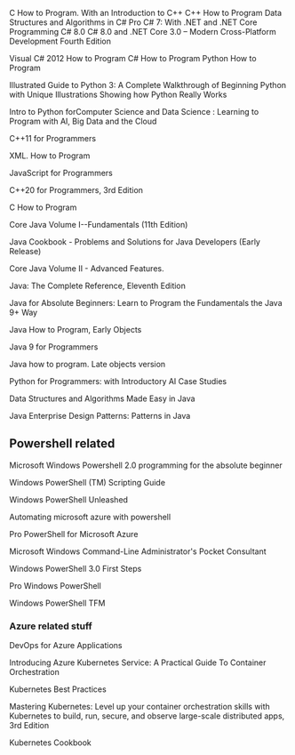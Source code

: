 C How to Program. With an Introduction to C++
C++ How to Program
Data Structures and Algorithms in C#
Pro C# 7: With .NET and .NET Core
Programming C# 8.0
C# 8.0 and .NET Core 3.0 – Modern Cross-Platform Development Fourth Edition

Visual C# 2012 How to Program
C# How to Program
Python How to Program

Illustrated Guide to Python 3: A Complete Walkthrough of Beginning Python with Unique Illustrations Showing how Python Really Works

Intro to Python forComputer Science and Data Science : Learning to Program with AI, Big Data and the Cloud

C++11 for Programmers

XML. How to Program

JavaScript for Programmers

C++20 for Programmers, 3rd Edition

C How to Program

Core Java Volume I--Fundamentals (11th Edition)

Java Cookbook - Problems and Solutions for Java Developers (Early Release)

Core Java Volume II - Advanced Features.

Java: The Complete Reference, Eleventh Edition

Java for Absolute Beginners: Learn to Program the Fundamentals the Java 9+ Way

Java How to Program, Early Objects

Java 9 for Programmers

Java how to program. Late objects version

Python for Programmers: with Introductory AI Case Studies

Data Structures and Algorithms Made Easy in Java

Java Enterprise Design Patterns: Patterns in Java

## 	Powershell related

Microsoft Windows Powershell 2.0 programming for the absolute beginner

Windows PowerShell (TM) Scripting Guide

Windows PowerShell Unleashed

Automating microsoft azure with powershell

Pro PowerShell for Microsoft Azure

Microsoft Windows Command-Line Administrator's Pocket Consultant

Windows PowerShell 3.0 First Steps

Pro Windows PowerShell

Windows PowerShell TFM

### Azure related stuff
DevOps for Azure Applications

Introducing Azure Kubernetes Service: A Practical Guide To Container Orchestration

Kubernetes Best Practices

Mastering Kubernetes: Level up your container orchestration skills with Kubernetes to build, run, secure, and observe large-scale distributed apps, 3rd Edition

Kubernetes Cookbook







